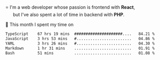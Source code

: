 ⭐ I'm a web developer whose passion is frontend with <b>React</b>,<br/>
&nbsp; &nbsp; &nbsp; but I've also spent a lot of time in backend with <b>PHP</b>.

📅 This month I spent my time on

<!--START_SECTION:waka-->

```txt
TypeScript    67 hrs 19 mins  #####################....   84.21 %
JavaScript    3 hrs 53 mins   #........................   04.86 %
YAML          3 hrs 26 mins   #........................   04.30 %
Markdown      1 hr 31 mins    .........................   01.91 %
Bash          51 mins         .........................   01.08 %
```

<!--END_SECTION:waka-->
